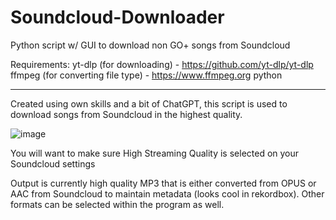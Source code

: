 # Soundcloud-Downloader
Python script w/ GUI to download non GO+ songs from Soundcloud

Requirements:
yt-dlp (for downloading) - https://github.com/yt-dlp/yt-dlp
ffmpeg (for converting file type) - https://www.ffmpeg.org
python

-------------------------------------------------------------------

Created using own skills and a bit of ChatGPT, this script is used to download songs from Soundcloud in the highest quality.

![image](https://github.com/user-attachments/assets/a54fc6e5-59b6-4b78-a2ef-6e578b71a91e)

You will want to make sure High Streaming Quality is selected on your Soundcloud settings

Output is currently high quality MP3 that is either converted from OPUS or AAC from Soundcloud to maintain metadata (looks cool in rekordbox). Other formats can be selected within the program as well.
